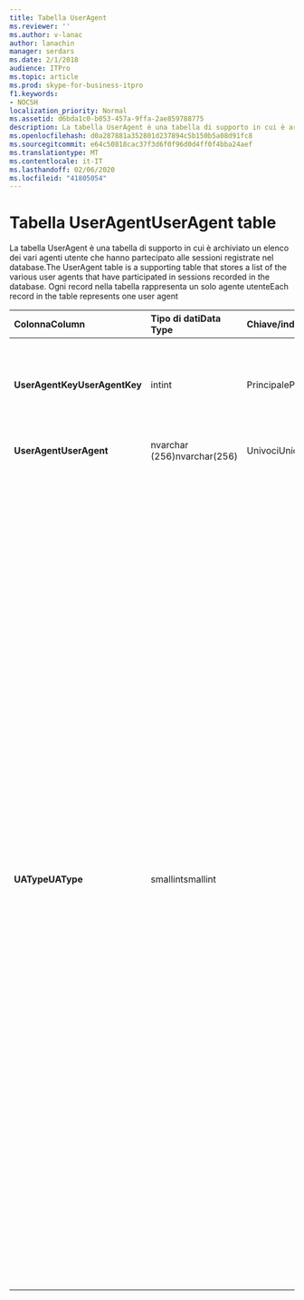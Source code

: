 ```yaml
---
title: Tabella UserAgent
ms.reviewer: ''
ms.author: v-lanac
author: lanachin
manager: serdars
ms.date: 2/1/2018
audience: ITPro
ms.topic: article
ms.prod: skype-for-business-itpro
f1.keywords:
- NOCSH
localization_priority: Normal
ms.assetid: d6bda1c0-b053-457a-9ffa-2ae859788775
description: La tabella UserAgent è una tabella di supporto in cui è archiviato un elenco dei vari agenti utente che hanno partecipato alle sessioni registrate nel database. Ogni record nella tabella rappresenta un solo agente utente
ms.openlocfilehash: d0a287881a352801d237894c5b150b5a08d91fc8
ms.sourcegitcommit: e64c50818cac37f3d6f0f96d0d4ff0f4bba24aef
ms.translationtype: MT
ms.contentlocale: it-IT
ms.lasthandoff: 02/06/2020
ms.locfileid: "41805054"
---
```

# <a name="useragent-table"></a><span data-ttu-id="1ad54-104">Tabella UserAgent</span><span class="sxs-lookup"><span data-stu-id="1ad54-104">UserAgent table</span></span>
 
<span data-ttu-id="1ad54-105">La tabella UserAgent è una tabella di supporto in cui è archiviato un elenco dei vari agenti utente che hanno partecipato alle sessioni registrate nel database.</span><span class="sxs-lookup"><span data-stu-id="1ad54-105">The UserAgent table is a supporting table that stores a list of the various user agents that have participated in sessions recorded in the database.</span></span> <span data-ttu-id="1ad54-106">Ogni record nella tabella rappresenta un solo agente utente</span><span class="sxs-lookup"><span data-stu-id="1ad54-106">Each record in the table represents one user agent</span></span>
  
|<span data-ttu-id="1ad54-107">**Colonna**</span><span class="sxs-lookup"><span data-stu-id="1ad54-107">**Column**</span></span>|<span data-ttu-id="1ad54-108">**Tipo di dati**</span><span class="sxs-lookup"><span data-stu-id="1ad54-108">**Data Type**</span></span>|<span data-ttu-id="1ad54-109">**Chiave/indice**</span><span class="sxs-lookup"><span data-stu-id="1ad54-109">**Key/Index**</span></span>|<span data-ttu-id="1ad54-110">**Dettagli**</span><span class="sxs-lookup"><span data-stu-id="1ad54-110">**Details**</span></span>|
|:-----|:-----|:-----|:-----|
|<span data-ttu-id="1ad54-111">**UserAgentKey**</span><span class="sxs-lookup"><span data-stu-id="1ad54-111">**UserAgentKey**</span></span> <br/> |<span data-ttu-id="1ad54-112">int</span><span class="sxs-lookup"><span data-stu-id="1ad54-112">int</span></span>  <br/> |<span data-ttu-id="1ad54-113">Principale</span><span class="sxs-lookup"><span data-stu-id="1ad54-113">Primary</span></span>  <br/> |<span data-ttu-id="1ad54-114">Numero univoco che identifica questo agente utente.</span><span class="sxs-lookup"><span data-stu-id="1ad54-114">Unique number identifying this user agent.</span></span>  <br/> |
|<span data-ttu-id="1ad54-115">**UserAgent**</span><span class="sxs-lookup"><span data-stu-id="1ad54-115">**UserAgent**</span></span> <br/> |<span data-ttu-id="1ad54-116">nvarchar (256)</span><span class="sxs-lookup"><span data-stu-id="1ad54-116">nvarchar(256)</span></span>  <br/> |<span data-ttu-id="1ad54-117">Univoci</span><span class="sxs-lookup"><span data-stu-id="1ad54-117">Unique</span></span>  <br/> |<span data-ttu-id="1ad54-118">Stringa agente utente.</span><span class="sxs-lookup"><span data-stu-id="1ad54-118">User Agent string.</span></span>  <br/> |
|<span data-ttu-id="1ad54-119">**UAType**</span><span class="sxs-lookup"><span data-stu-id="1ad54-119">**UAType**</span></span> <br/> |<span data-ttu-id="1ad54-120">smallint</span><span class="sxs-lookup"><span data-stu-id="1ad54-120">smallint</span></span>  <br/> | <br/> |<span data-ttu-id="1ad54-121">1 è Mediation Server.</span><span class="sxs-lookup"><span data-stu-id="1ad54-121">1 is Mediation Server.</span></span>  <br/> <span data-ttu-id="1ad54-122">2 è un/V Conferencing Server.</span><span class="sxs-lookup"><span data-stu-id="1ad54-122">2 is A/V Conferencing Server.</span></span>  <br/> <span data-ttu-id="1ad54-123">4 è Skype for business.</span><span class="sxs-lookup"><span data-stu-id="1ad54-123">4 is Skype for Business.</span></span>  <br/> <span data-ttu-id="1ad54-124">8 è il telefono IP.</span><span class="sxs-lookup"><span data-stu-id="1ad54-124">8 is IP Phone.</span></span>  <br/> <span data-ttu-id="1ad54-125">16 è la console Live Meeting.</span><span class="sxs-lookup"><span data-stu-id="1ad54-125">16 is Live Meeting Console.</span></span>  <br/> <span data-ttu-id="1ad54-126">32 è lo strumento di convalida della distribuzione (TVP).</span><span class="sxs-lookup"><span data-stu-id="1ad54-126">32 is Deployment Validation Tool (DVT).</span></span>  <br/> <span data-ttu-id="1ad54-127">64 è Skype for Business Server su computer Macintosh.</span><span class="sxs-lookup"><span data-stu-id="1ad54-127">64 is Skype for Business Server on Macintosh computers.</span></span>  <br/> <span data-ttu-id="1ad54-128">128 è Skype for Business Server Attendant.</span><span class="sxs-lookup"><span data-stu-id="1ad54-128">128 is Skype for Business Server Attendant.</span></span>  <br/> <span data-ttu-id="1ad54-129">256 è un servizio di annunci conferenza.</span><span class="sxs-lookup"><span data-stu-id="1ad54-129">256 is Conferencing Announcement service.</span></span>  <br/> <span data-ttu-id="1ad54-130">512 è operatore automatico di conferenza.</span><span class="sxs-lookup"><span data-stu-id="1ad54-130">512 is Conferencing Auto Attendant.</span></span>  <br/> <span data-ttu-id="1ad54-131">1024 è un'applicazione Response Group.</span><span class="sxs-lookup"><span data-stu-id="1ad54-131">1024 is Response Group application.</span></span>  <br/> <span data-ttu-id="1ad54-132">2048 è il controllo vocale esterno.</span><span class="sxs-lookup"><span data-stu-id="1ad54-132">2048 is Outside Voice Control.</span></span>  <br/> |
   

